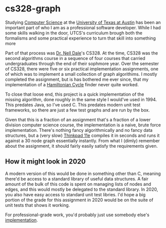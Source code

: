 # cs328-graph

Studying [Computer Science](https://www.cs.utexas.edu/) at the
[University of Texas at Austin](https://www.utexas.edu/) has been an
important part of who I am as a professional software developer.
While I had some skills walking in the door, UTCS's curriculum brough
both the formalisms and some practical experience to turn that skill
into something more 

Part of that process was [Dr. Nell Dale](https://en.wikipedia.org/wiki/Nell_B._Dale)'s
CS328. At the time, CS328 was the second algorithms course in a
sequence of four courses that carried undergraduates through the end
of their sophmore year.  Over the semester of CS328, there were five or six
practical implementation assignments, one of which was to implement a small
collection of graph algorithims. I mostly completed the assignment, but is
has bothered me ever since, that my implementation of a
[Hamiltonian Cycle](https://en.wikipedia.org/wiki/Hamiltonian_path) finder
never quite worked.

To close that loose end, this project is a quick implementation of
the missing algorithm, done roughly in the same style I would've used
in 1994. This predates Java, so I've used C. This predates modern
unit test frameworks, so there are just a few test graphs and are run
by the box.

Given that this is a fraction of an assignment that's a fraction of a
lower division computer science course, the implementation is  a naive, brute force
implementation. There's nothing fancy algorithmically and no fancy data structures, but a
(very slow) [Thinkpad 11e](https://www.lenovo.com/us/en/laptops/thinkpad/11e-and-chromebooks/c/thinkpad11e)
compiles it in seconds and runs it against a 30 node graph essentially
instantly. From what I (dimly) remember about the assignment, it
should fairly easily satisfy the requirements given.

## How it might look in 2020

A modern version of this would be done in something other than C,
meaning there'd be access to a standard library of useful data
structures. A fair amount of the bulk of this code is spent on
managing lists of nodes and edges, and this would mostly be delegated
to the standard library. In 2020, you also have easy access to
standard unit test libries. I'd hope a big portion of the grade
for this assignment in 2020 would be on the suite of unit tests that
shows it working.

For professional-grade work, you'd probably just use somebody else's
[implementation](https://jgrapht.org/javadoc/org.jgrapht.core/org/jgrapht/alg/interfaces/HamiltonianCycleAlgorithm.html).
